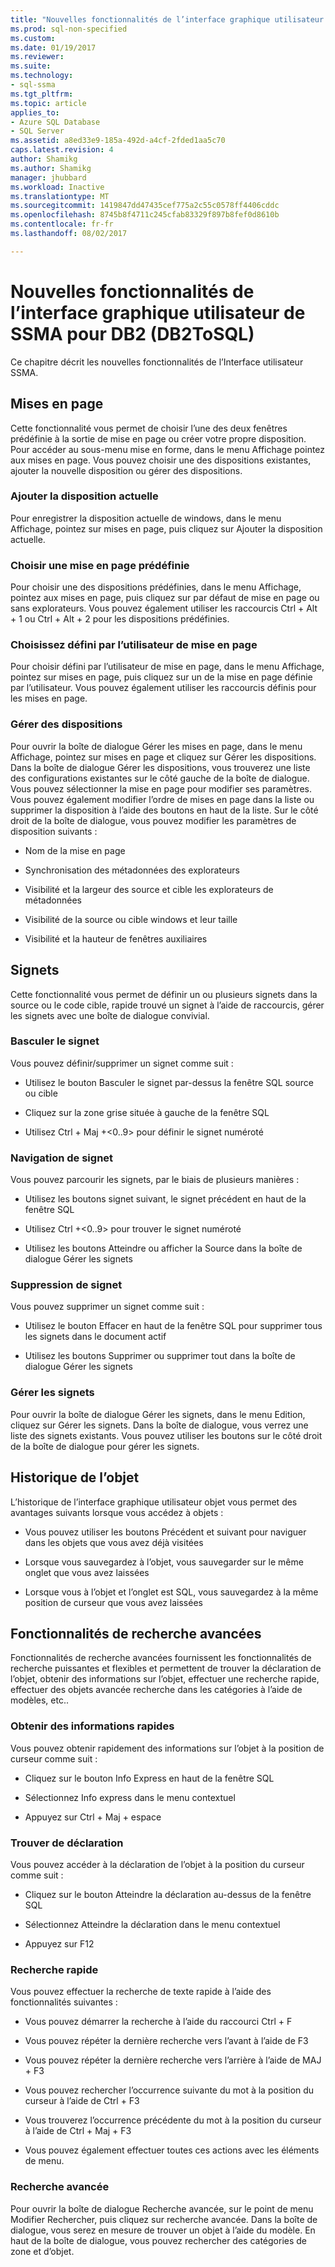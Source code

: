```yaml
---
title: "Nouvelles fonctionnalités de l’interface graphique utilisateur de SSMA pour DB2 (DB2ToSQL) | Documents Microsoft"
ms.prod: sql-non-specified
ms.custom: 
ms.date: 01/19/2017
ms.reviewer: 
ms.suite: 
ms.technology:
- sql-ssma
ms.tgt_pltfrm: 
ms.topic: article
applies_to:
- Azure SQL Database
- SQL Server
ms.assetid: a8ed33e9-185a-492d-a4cf-2fded1aa5c70
caps.latest.revision: 4
author: Shamikg
ms.author: Shamikg
manager: jhubbard
ms.workload: Inactive
ms.translationtype: MT
ms.sourcegitcommit: 1419847dd47435cef775a2c55c0578ff4406cddc
ms.openlocfilehash: 8745b8f4711c245cfab83329f897b8fef0d8610b
ms.contentlocale: fr-fr
ms.lasthandoff: 08/02/2017

---
```

# <a name="new-gui-features-in-ssma-for-db2-db2tosql"></a>Nouvelles fonctionnalités de l’interface graphique utilisateur de SSMA pour DB2 (DB2ToSQL)
Ce chapitre décrit les nouvelles fonctionnalités de l’Interface utilisateur SSMA.  
  
## <a name="layouts"></a>Mises en page  
Cette fonctionnalité vous permet de choisir l’une des deux fenêtres prédéfinie à la sortie de mise en page ou créer votre propre disposition. Pour accéder au sous-menu mise en forme, dans le menu Affichage pointez aux mises en page. Vous pouvez choisir une des dispositions existantes, ajouter la nouvelle disposition ou gérer des dispositions.  
  
### <a name="add-current-layout"></a>Ajouter la disposition actuelle  
Pour enregistrer la disposition actuelle de windows, dans le menu Affichage, pointez sur mises en page, puis cliquez sur Ajouter la disposition actuelle.  
  
### <a name="choose-predefined-layout"></a>Choisir une mise en page prédéfinie  
Pour choisir une des dispositions prédéfinies, dans le menu Affichage, pointez aux mises en page, puis cliquez sur par défaut de mise en page ou sans explorateurs. Vous pouvez également utiliser les raccourcis Ctrl + Alt + 1 ou Ctrl + Alt + 2 pour les dispositions prédéfinies.  
  
### <a name="choose-user-defined-layout"></a>Choisissez défini par l’utilisateur de mise en page  
Pour choisir défini par l’utilisateur de mise en page, dans le menu Affichage, pointez sur mises en page, puis cliquez sur un de la mise en page définie par l’utilisateur. Vous pouvez également utiliser les raccourcis définis pour les mises en page.  
  
### <a name="manage-layouts"></a>Gérer des dispositions  
Pour ouvrir la boîte de dialogue Gérer les mises en page, dans le menu Affichage, pointez sur mises en page et cliquez sur Gérer les dispositions. Dans la boîte de dialogue Gérer les dispositions, vous trouverez une liste des configurations existantes sur le côté gauche de la boîte de dialogue. Vous pouvez sélectionner la mise en page pour modifier ses paramètres. Vous pouvez également modifier l’ordre de mises en page dans la liste ou supprimer la disposition à l’aide des boutons en haut de la liste. Sur le côté droit de la boîte de dialogue, vous pouvez modifier les paramètres de disposition suivants :  
  
-   Nom de la mise en page  
  
-   Synchronisation des métadonnées des explorateurs  
  
-   Visibilité et la largeur des source et cible les explorateurs de métadonnées  
  
-   Visibilité de la source ou cible windows et leur taille  
  
-   Visibilité et la hauteur de fenêtres auxiliaires  
  
## <a name="bookmarks"></a>Signets  
Cette fonctionnalité vous permet de définir un ou plusieurs signets dans la source ou le code cible, rapide trouvé un signet à l’aide de raccourcis, gérer les signets avec une boîte de dialogue convivial.  
  
### <a name="toggle-bookmark"></a>Basculer le signet  
Vous pouvez définir/supprimer un signet comme suit :  
  
-   Utilisez le bouton Basculer le signet par-dessus la fenêtre SQL source ou cible  
  
-   Cliquez sur la zone grise située à gauche de la fenêtre SQL  
  
-   Utilisez Ctrl + Maj +&lt;0..9&gt; pour définir le signet numéroté  
  
### <a name="bookmark-navigation"></a>Navigation de signet  
Vous pouvez parcourir les signets, par le biais de plusieurs manières :  
  
-   Utilisez les boutons signet suivant, le signet précédent en haut de la fenêtre SQL  
  
-   Utilisez Ctrl +&lt;0..9&gt; pour trouver le signet numéroté  
  
-   Utilisez les boutons Atteindre ou afficher la Source dans la boîte de dialogue Gérer les signets  
  
### <a name="removing-bookmark"></a>Suppression de signet  
Vous pouvez supprimer un signet comme suit :  
  
-   Utilisez le bouton Effacer en haut de la fenêtre SQL pour supprimer tous les signets dans le document actif  
  
-   Utilisez les boutons Supprimer ou supprimer tout dans la boîte de dialogue Gérer les signets  
  
### <a name="manage-bookmarks"></a>Gérer les signets  
Pour ouvrir la boîte de dialogue Gérer les signets, dans le menu Edition, cliquez sur Gérer les signets. Dans la boîte de dialogue, vous verrez une liste des signets existants. Vous pouvez utiliser les boutons sur le côté droit de la boîte de dialogue pour gérer les signets.  
  
## <a name="object-history"></a>Historique de l’objet  
L’historique de l’interface graphique utilisateur objet vous permet des avantages suivants lorsque vous accédez à objets :  
  
-   Vous pouvez utiliser les boutons Précédent et suivant pour naviguer dans les objets que vous avez déjà visitées  
  
-   Lorsque vous sauvegardez à l’objet, vous sauvegarder sur le même onglet que vous avez laissées  
  
-   Lorsque vous à l’objet et l’onglet est SQL, vous sauvegardez à la même position de curseur que vous avez laissées  
  
## <a name="advanced-search-capabilities"></a>Fonctionnalités de recherche avancées  
Fonctionnalités de recherche avancées fournissent les fonctionnalités de recherche puissantes et flexibles et permettent de trouver la déclaration de l’objet, obtenir des informations sur l’objet, effectuer une recherche rapide, effectuer des objets avancée recherche dans les catégories à l’aide de modèles, etc..  
  
### <a name="get-quick-information"></a>Obtenir des informations rapides  
Vous pouvez obtenir rapidement des informations sur l’objet à la position de curseur comme suit :  
  
-   Cliquez sur le bouton Info Express en haut de la fenêtre SQL  
  
-   Sélectionnez Info express dans le menu contextuel  
  
-   Appuyez sur Ctrl + Maj + espace  
  
### <a name="find-declaration"></a>Trouver de déclaration  
Vous pouvez accéder à la déclaration de l’objet à la position du curseur comme suit :  
  
-   Cliquez sur le bouton Atteindre la déclaration au-dessus de la fenêtre SQL  
  
-   Sélectionnez Atteindre la déclaration dans le menu contextuel  
  
-   Appuyez sur F12  
  
### <a name="quick-search"></a>Recherche rapide  
Vous pouvez effectuer la recherche de texte rapide à l’aide des fonctionnalités suivantes :  
  
-   Vous pouvez démarrer la recherche à l’aide du raccourci Ctrl + F  
  
-   Vous pouvez répéter la dernière recherche vers l’avant à l’aide de F3  
  
-   Vous pouvez répéter la dernière recherche vers l’arrière à l’aide de MAJ + F3  
  
-   Vous pouvez rechercher l’occurrence suivante du mot à la position du curseur à l’aide de Ctrl + F3  
  
-   Vous trouverez l’occurrence précédente du mot à la position du curseur à l’aide de Ctrl + Maj + F3  
  
-   Vous pouvez également effectuer toutes ces actions avec les éléments de menu.  
  
### <a name="advanced-search"></a>Recherche avancée  
Pour ouvrir la boîte de dialogue Recherche avancée, sur le point de menu Modifier Rechercher, puis cliquez sur recherche avancée. Dans la boîte de dialogue, vous serez en mesure de trouver un objet à l’aide du modèle. En haut de la boîte de dialogue, vous pouvez rechercher des catégories de zone et d’objet.  
  

